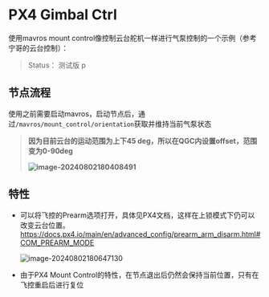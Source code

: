 # PX4 Gimbal Ctrl

使用mavros mount control像控制云台舵机一样进行气泵控制的一个示例（参考宁哥的云台控制）： 


> Status： 测试版
p
## 节点流程

使用之前需要启动mavros，启动节点后，通过`/mavros/mount_control/orientation`获取并维持当前气泵状态

> **因为目前云台的运动范围为上下45 deg，所以在QGC内设置offset，范围变为0-90deg**
>
> **![image-20240802180408491](/home/hilab/.config/Typora/typora-user-images/image-20240802180408491.png)**

## 特性

- 可以将飞控的Prearm选项打开，具体见PX4文档，这样在上锁模式下仍可以改变云台位置。
  https://docs.px4.io/main/en/advanced_config/prearm_arm_disarm.html#COM_PREARM_MODE

  ![image-20240802180647130](/home/hilab/.config/Typora/typora-user-images/image-20240802180647130.png)

- 由于PX4 Mount Control的特性，在节点退出后仍然会保持当前位置，只有在飞控重启后进行复位